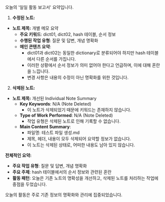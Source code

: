 오늘의 '일일 활동 보고서' 요약입니다.

1. **수정된 노트:**

- **노트 제목:** 개별 메모 요약
  - **주요 키워드**: dict01, dict02, hash 테이블, 순서 정보
  - **수행된 작업 유형**: 질문 및 답변, 개념 명확화
  - **메인 콘텐츠 요약**:
    - dict01과 dict02는 동일한 dictionary로 분류되어야 하지만 hash 테이블에서 다른 순서를 가집니다.
    - 이러한 상황에서 순서 정보가 의미 없어야 한다고 언급하며, 이에 대해 혼란을 느낍니다.
    - 변경 사항은 내용의 수정이 아닌 명확화를 위한 것입니다.

2. **삭제된 노트:**

- **노트 제목:** 개선된 Individual Note Summary
  - **Key Keywords**: N/A (Note Deleted)
    - 이 노트가 삭제되었기 때문에 키워드는 존재하지 않습니다.
  - **Type of Work Performed**: N/A (Note Deleted)
    - 작업 유형은 삭제된 노트로 인해 기록할 수 없습니다.
  - **Main Content Summary**:
    - 파일명: 테스트 파일 생성.md
    - 제목, 헤더, 내용이 모두 삭제되어 요약할 정보가 없습니다.
    - 이 노트는 삭제된 상태로, 어떠한 내용도 남아 있지 않습니다.

**전체적인 요약:**

- **주요 작업 유형**: 질문 및 답변, 개념 명확화
- **주요 주제**: hash 테이블에서의 순서 정보와 관련된 혼란
- **활동 패턴**: 오늘은 기존 노트의 명확성을 개선하고, 삭제된 노트를 처리하는 작업에 중점을 두었습니다.

오늘의 활동은 주로 기존 정보의 명확화와 관리에 집중되었습니다.